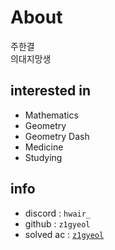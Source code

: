 # About
주한결<br>
의대지망생

## interested in
+ Mathematics
+ Geometry
+ Geometry Dash
+ Medicine
+ Studying

## info
+ discord : `hwair_`
+ github : `z1gyeol`
+ solved ac : [`z1gyeol`](https://solved.ac/profile/z1gyeol)
